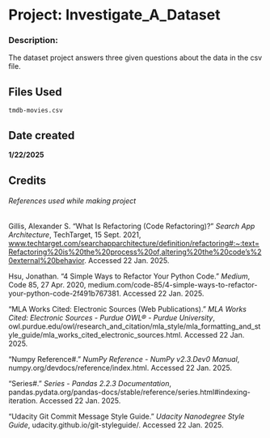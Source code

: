# Project: Investigate_A_Dataset
### Description:

The dataset project answers three given questions about the data in the csv file.

## Files Used
```
tmdb-movies.csv
```

## Date created

**1/22/2025**

## Credits
###### References used while making project

Gillis, Alexander S. “What Is Refactoring (Code Refactoring)?” _Search App Architecture_, TechTarget, 15 Sept. 2021, www.techtarget.com/searchapparchitecture/definition/refactoring#:~:text=Refactoring%20is%20the%20process%20of,altering%20the%20code’s%20external%20behavior. Accessed 22 Jan. 2025.

Hsu, Jonathan. “4 Simple Ways to Refactor Your Python Code.” _Medium_, Code 85, 27 Apr. 2020, medium.com/code-85/4-simple-ways-to-refactor-your-python-code-2f491b767381. Accessed 22 Jan. 2025.

“MLA Works Cited: Electronic Sources (Web Publications).” _MLA Works Cited: Electronic Sources - Purdue OWL® - Purdue University_, owl.purdue.edu/owl/research_and_citation/mla_style/mla_formatting_and_style_guide/mla_works_cited_electronic_sources.html. Accessed 22 Jan. 2025.

“Numpy Reference#.” _NumPy Reference - NumPy v2.3.Dev0 Manual_, numpy.org/devdocs/reference/index.html. Accessed 22 Jan. 2025.

“Series#.” _Series - Pandas 2.2.3 Documentation_, pandas.pydata.org/pandas-docs/stable/reference/series.html#indexing-iteration. Accessed 22 Jan. 2025.

“Udacity Git Commit Message Style Guide.” _Udacity Nanodegree Style Guide_, udacity.github.io/git-styleguide/. Accessed 22 Jan. 2025.
